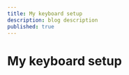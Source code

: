 ```yaml
---
title: My keyboard setup
description: blog description
published: true
---
```


# My keyboard setup

